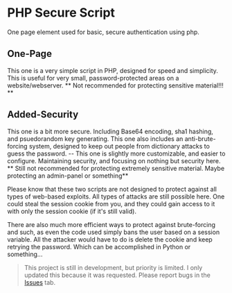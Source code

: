 # PHP Secure Script
One page element used for basic, secure authentication using php.

## One-Page
This one is a very simple script in PHP, designed for speed and simplicity.
This is useful for very small, password-protected areas on a website/webserver.
** Not recommended for protecting sensitive material!!! **

## Added-Security
This one is a bit more secure. Including Base64 encoding, sha1 hashing,
and psuedorandom key generating. This one also includes an anti-brute-forcing
system, designed to keep out people from dictionary attacks to guess the password.
-- This one is slightly more customizable, and easier to configure.
Maintaining security, and focusing on nothing but security here.
** Still not recommended for protecting extremely sensitive material. Maybe protecting an admin-panel or something**


Please know that these two scripts are not designed to protect against all types
of web-based exploits. All types of attacks are still possible here. One could
steal the session cookie from you, and they could gain access to it with only the
session cookie (if it's still valid).

There are also much more efficient ways to protect against brute-forcing and
such, as even the code used simply bans the user based on a session variable.
All the attacker would have to do is delete the cookie and keep retrying
the password. Which can be accomplished in Python or something...

> This project is still in development, but priority is limited. I only updated
> this because it was requested. Please report bugs in the [Issues](https://github.com/BlackVikingPro/Secure-PHP-Script-Signin/issues) tab.
